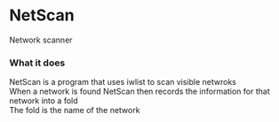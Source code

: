 # NetScan
Network scanner

### What it does
NetScan is a program that uses iwlist to scan visible netwroks              
When a network is found NetScan then records the information for that network into a fold            
The fold is the name of the network              
